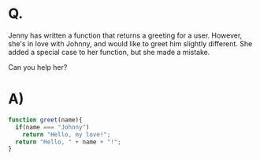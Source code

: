 # Q.
Jenny has written a function that returns a greeting for a user. However, she's in love with Johnny, and would like to greet him slightly different. She added a special case to her function, but she made a mistake.

Can you help her?

# A)
```js
function greet(name){
  if(name === "Johnny")
    return "Hello, my love!";
  return "Hello, " + name + "!";
}
